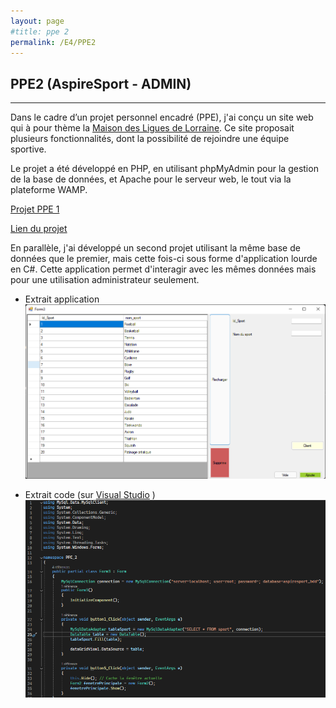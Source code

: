 ```yaml
---
layout: page
#title: ppe 2
permalink: /E4/PPE2
---
```

## PPE2 (AspireSport - ADMIN)
---
Dans le cadre d’un projet personnel encadré (PPE), j'ai conçu un site web qui à pour thème la [Maison des Ligues de Lorraine](https://lalorrainesportive.wordpress.com/m2l-3/). Ce site proposait plusieurs fonctionnalités, dont la possibilité de rejoindre une équipe sportive.

Le projet a été développé en PHP, en utilisant phpMyAdmin pour la gestion de la base de données, et Apache pour le serveur web, le tout via la plateforme WAMP.

[Projet PPE 1](PPE1)

[Lien du projet](https://github.com/quamilou/Projet_BTS1_SPORT)

En parallèle, j'ai développé un second projet utilisant la même base de données que le premier, mais cette fois-ci sous forme d'application lourde en C#. Cette application permet d'interagir avec les mêmes données mais pour une utilisation administrateur seulement.

- Extrait application
![sport-ppe2](/IMG/sport-ppe2.png)

- Extrait code (sur [Visual Studio](https://visualstudio.microsoft.com/fr/downloads/) )
![sport-code-ppe2](/IMG/sport-code-ppe2.png)